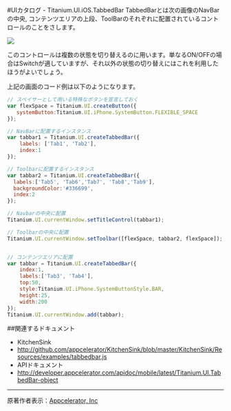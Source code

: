 #UIカタログ - Titanium.UI.iOS.TabbedBar
TabbedBarとは次の画像のNavBarの中央, コンテンツエリアの上段、ToolBarのそれぞれに配置されているコントロールのことをさします。

![](http://img.skitch.com/20090708-kam6tp22hki1jksp379i1nt8kd.jpg)

このコントロールは複数の状態を切り替えるのに用います。単なるON/OFFの場合はSwitchが適していますが、それ以外の状態の切り替えにはこれを利用したほうがよいでしょう。

上記の画面のコード例は以下のようになります。

```JavaScript
// スペイサーとして用いる特殊なボタンを宣言しておく
var flexSpace = Titanium.UI.createButton({
   systemButton:Titanium.UI.iPhone.SystemButton.FLEXIBLE_SPACE
});

// NavBarに配置するインスタンス
var tabbar1 = Titanium.UI.createTabbedBar({
    labels: ['Tab1', 'Tab2'],
    index:1
});

// Toolbarに配置するインスタンス
var tabbar2 = Titanium.UI.createTabbedBar({
  labels:['Tab5', 'Tab6','Tab7', 'Tab8','Tab9'],
  backgroundColor:'#336699',
  index:2
});

// Navbarの中央に配置
Titanium.UI.currentWindow.setTitleControl(tabbar1);

// Toolbarの中央に配置
Titanium.UI.currentWindow.setToolbar([flexSpace, tabbar2, flexSpace]);


// コンテンツエリアに配置
var tabbar = Titanium.UI.createTabbedBar({
    index:1,
    labels:['Tab3', 'Tab4'],
    top:50,
    style:Titanium.UI.iPhone.SystemButtonStyle.BAR,
    height:25,
    width:200
});
Titanium.UI.currentWindow.add(tabbar);
```

##関連するドキュメント

 * KitchenSink
  * http://github.com/appcelerator/KitchenSink/blob/master/KitchenSink/Resources/examples/tabbedbar.js
 * APIドキュメント
  * http://developer.appcelerator.com/apidoc/mobile/latest/Titanium.UI.TabbedBar-object

----
原著作者表示：[Appcelerator, Inc](http://www.appcelerator.com/ )
